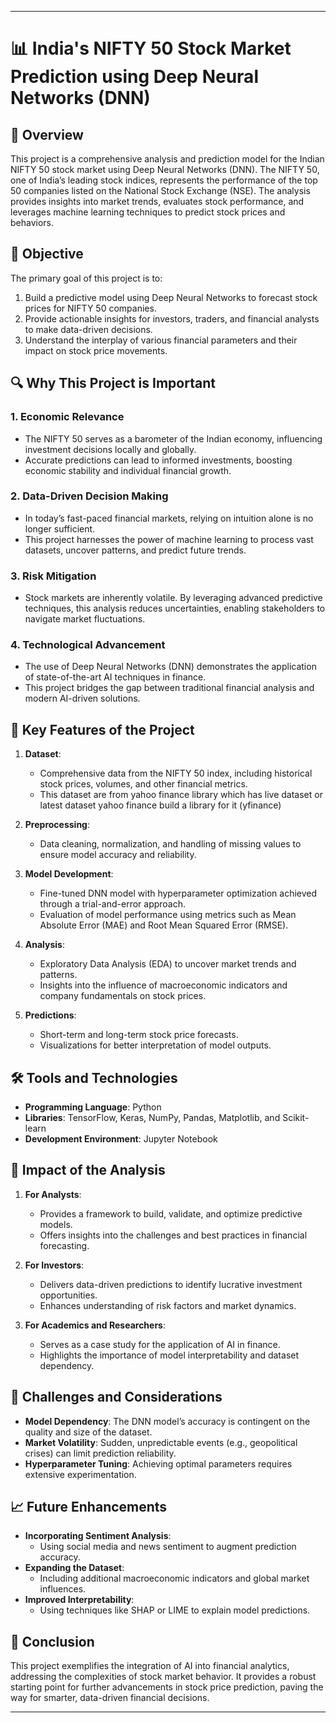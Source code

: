 

---

# 📊 **India's NIFTY 50 Stock Market Prediction using Deep Neural Networks (DNN)**

## 🌟 **Overview**

This project is a comprehensive analysis and prediction model for the Indian NIFTY 50 stock market using Deep Neural Networks (DNN). The NIFTY 50, one of India’s leading stock indices, represents the performance of the top 50 companies listed on the National Stock Exchange (NSE). The analysis provides insights into market trends, evaluates stock performance, and leverages machine learning techniques to predict stock prices and behaviors.

## 🎯 **Objective**

The primary goal of this project is to:
1. Build a predictive model using Deep Neural Networks to forecast stock prices for NIFTY 50 companies.
2. Provide actionable insights for investors, traders, and financial analysts to make data-driven decisions.
3. Understand the interplay of various financial parameters and their impact on stock price movements.

## 🔍 **Why This Project is Important**

### 1. **Economic Relevance**
   - The NIFTY 50 serves as a barometer of the Indian economy, influencing investment decisions locally and globally.
   - Accurate predictions can lead to informed investments, boosting economic stability and individual financial growth.

### 2. **Data-Driven Decision Making**
   - In today’s fast-paced financial markets, relying on intuition alone is no longer sufficient.
   - This project harnesses the power of machine learning to process vast datasets, uncover patterns, and predict future trends.

### 3. **Risk Mitigation**
   - Stock markets are inherently volatile. By leveraging advanced predictive techniques, this analysis reduces uncertainties, enabling stakeholders to navigate market fluctuations.

### 4. **Technological Advancement**
   - The use of Deep Neural Networks (DNN) demonstrates the application of state-of-the-art AI techniques in finance.
   - This project bridges the gap between traditional financial analysis and modern AI-driven solutions.

## 📂 **Key Features of the Project**

1. **Dataset**:
   - Comprehensive data from the NIFTY 50 index, including historical stock prices, volumes, and other financial metrics.
   - This dataset are from yahoo finance library which has live dataset or latest dataset yahoo finance build a library for it (yfinance)

2. **Preprocessing**:
   - Data cleaning, normalization, and handling of missing values to ensure model accuracy and reliability.

3. **Model Development**:
   - Fine-tuned DNN model with hyperparameter optimization achieved through a trial-and-error approach.
   - Evaluation of model performance using metrics such as Mean Absolute Error (MAE) and Root Mean Squared Error (RMSE).

4. **Analysis**:
   - Exploratory Data Analysis (EDA) to uncover market trends and patterns.
   - Insights into the influence of macroeconomic indicators and company fundamentals on stock prices.

5. **Predictions**:
   - Short-term and long-term stock price forecasts.
   - Visualizations for better interpretation of model outputs.

## 🛠️ **Tools and Technologies**

- **Programming Language**: Python
- **Libraries**: TensorFlow, Keras, NumPy, Pandas, Matplotlib, and Scikit-learn
- **Development Environment**: Jupyter Notebook

## 🚀 **Impact of the Analysis**

1. **For Analysts**:
   - Provides a framework to build, validate, and optimize predictive models.
   - Offers insights into the challenges and best practices in financial forecasting.

2. **For Investors**:
   - Delivers data-driven predictions to identify lucrative investment opportunities.
   - Enhances understanding of risk factors and market dynamics.

3. **For Academics and Researchers**:
   - Serves as a case study for the application of AI in finance.
   - Highlights the importance of model interpretability and dataset dependency.

## 🧠 **Challenges and Considerations**

- **Model Dependency**: The DNN model’s accuracy is contingent on the quality and size of the dataset.
- **Market Volatility**: Sudden, unpredictable events (e.g., geopolitical crises) can limit prediction reliability.
- **Hyperparameter Tuning**: Achieving optimal parameters requires extensive experimentation.

## 📈 **Future Enhancements**

- **Incorporating Sentiment Analysis**:
   - Using social media and news sentiment to augment prediction accuracy.
- **Expanding the Dataset**:
   - Including additional macroeconomic indicators and global market influences.
- **Improved Interpretability**:
   - Using techniques like SHAP or LIME to explain model predictions.

## 📜 **Conclusion**

This project exemplifies the integration of AI into financial analytics, addressing the complexities of stock market behavior. It provides a robust starting point for further advancements in stock price prediction, paving the way for smarter, data-driven financial decisions.

--- 
